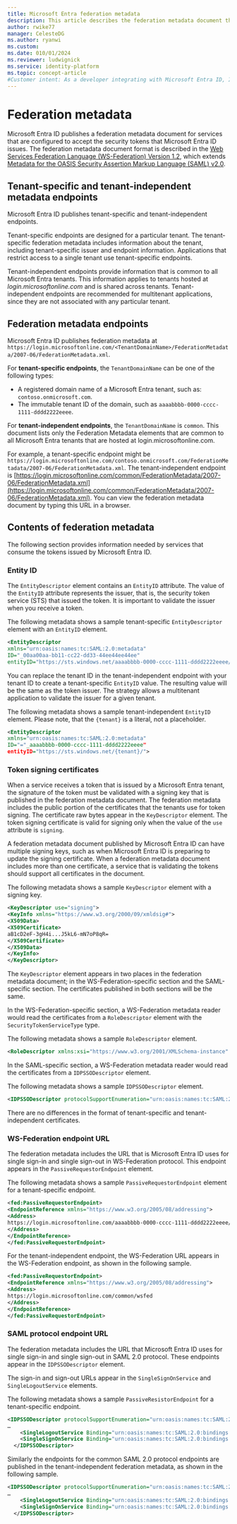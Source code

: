 ```yaml
---
title: Microsoft Entra federation metadata
description: This article describes the federation metadata document that Microsoft Entra ID publishes for services that accept Microsoft Entra tokens.
author: rwike77
manager: CelesteDG
ms.author: ryanwi
ms.custom:
ms.date: 010/01/2024
ms.reviewer: ludwignick
ms.service: identity-platform
ms.topic: concept-article
#Customer intent: As a developer integrating with Microsoft Entra ID, I want to understand the federation metadata document format and endpoints, so that I can configure my application to validate the issuer and token signing certificates of security tokens issued by Microsoft Entra ID.
---
```


# Federation metadata

Microsoft Entra ID publishes a federation metadata document for services that are configured to accept the security tokens that Microsoft Entra ID issues. The federation metadata document format is described in the [Web Services Federation Language (WS-Federation) Version 1.2](https://docs.oasis-open.org/wsfed/federation/v1.2/os/ws-federation-1.2-spec-os.html), which extends [Metadata for the OASIS Security Assertion Markup Language (SAML) v2.0](https://docs.oasis-open.org/security/saml/v2.0/saml-metadata-2.0-os.pdf).

## Tenant-specific and tenant-independent metadata endpoints

Microsoft Entra ID publishes tenant-specific and tenant-independent endpoints.

Tenant-specific endpoints are designed for a particular tenant. The tenant-specific federation metadata includes information about the tenant, including tenant-specific issuer and endpoint information. Applications that restrict access to a single tenant use tenant-specific endpoints.

Tenant-independent endpoints provide information that is common to all Microsoft Entra tenants. This information applies to tenants hosted at *login.microsoftonline.com* and is shared across tenants. Tenant-independent endpoints are recommended for multitenant applications, since they are not associated with any particular tenant.

## Federation metadata endpoints

Microsoft Entra ID publishes federation metadata at `https://login.microsoftonline.com/<TenantDomainName>/FederationMetadata/2007-06/FederationMetadata.xml`.

For **tenant-specific endpoints**, the `TenantDomainName` can be one of the following types:

* A registered domain name of a Microsoft Entra tenant, such as: `contoso.onmicrosoft.com`.
* The immutable tenant ID of the domain, such as `aaaabbbb-0000-cccc-1111-dddd2222eeee`.

For **tenant-independent endpoints**, the `TenantDomainName` is `common`. This document lists only the Federation Metadata elements that are common to all Microsoft Entra tenants that are hosted at login.microsoftonline.com.

For example, a tenant-specific endpoint might be `https://login.microsoftonline.com/contoso.onmicrosoft.com/FederationMetadata/2007-06/FederationMetadata.xml`. The tenant-independent endpoint is [https://login.microsoftonline.com/common/FederationMetadata/2007-06/FederationMetadata.xml](https://login.microsoftonline.com/common/FederationMetadata/2007-06/FederationMetadata.xml). You can view the federation metadata document by typing this URL in a browser.

## Contents of federation metadata

The following section provides information needed by services that consume the tokens issued by Microsoft Entra ID.

### Entity ID

The `EntityDescriptor` element contains an `EntityID` attribute. The value of the `EntityID` attribute represents the issuer, that is, the security token service (STS) that issued the token. It is important to validate the issuer when you receive a token.

The following metadata shows a sample tenant-specific `EntityDescriptor` element with an `EntityID` element.

```xml
<EntityDescriptor
xmlns="urn:oasis:names:tc:SAML:2.0:metadata"
ID="_00aa00aa-bb11-cc22-dd33-44ee44ee44ee"
entityID="https://sts.windows.net/aaaabbbb-0000-cccc-1111-dddd2222eeee/">
```

You can replace the tenant ID in the tenant-independent endpoint with your tenant ID to create a tenant-specific `EntityID` value. The resulting value will be the same as the token issuer. The strategy allows a multitenant application to validate the issuer for a given tenant.

The following metadata shows a sample tenant-independent `EntityID` element. Please note, that the `{tenant}` is a literal, not a placeholder.

```xml
<EntityDescriptor
xmlns="urn:oasis:names:tc:SAML:2.0:metadata"
ID="="_aaaabbbb-0000-cccc-1111-dddd2222eeee"
entityID="https://sts.windows.net/{tenant}/">
```

### Token signing certificates

When a service receives a token that is issued by a Microsoft Entra tenant, the signature of the token must be validated with a signing key that is published in the federation metadata document. The federation metadata includes the public portion of the certificates that the tenants use for token signing. The certificate raw bytes appear in the `KeyDescriptor` element. The token signing certificate is valid for signing only when the value of the `use` attribute is `signing`.

A federation metadata document published by Microsoft Entra ID can have multiple signing keys, such as when Microsoft Entra ID is preparing to update the signing certificate. When a federation metadata document includes more than one certificate, a service that is validating the tokens should support all certificates in the document.

The following metadata shows a sample `KeyDescriptor` element with a signing key.

```xml
<KeyDescriptor use="signing">
<KeyInfo xmlns="https://www.w3.org/2000/09/xmldsig#">
<X509Data>
<X509Certificate>
aB1cD2eF-3gH4i...J5kL6-mN7oP8qR=
</X509Certificate>
</X509Data>
</KeyInfo>
</KeyDescriptor>
  ```

The `KeyDescriptor` element appears in two places in the federation metadata document; in the WS-Federation-specific section and the SAML-specific section. The certificates published in both sections will be the same.

In the WS-Federation-specific section, a WS-Federation metadata reader would read the certificates from a `RoleDescriptor` element with the `SecurityTokenServiceType` type.

The following metadata shows a sample `RoleDescriptor` element.

```xml
<RoleDescriptor xmlns:xsi="https://www.w3.org/2001/XMLSchema-instance" xmlns:fed="https://docs.oasis-open.org/wsfed/federation/200706" xsi:type="fed:SecurityTokenServiceType" protocolSupportEnumeration="https://docs.oasis-open.org/wsfed/federation/200706">
```

In the SAML-specific section, a WS-Federation metadata reader would read the certificates from a `IDPSSODescriptor` element.

The following metadata shows a sample `IDPSSODescriptor` element.

```xml
<IDPSSODescriptor protocolSupportEnumeration="urn:oasis:names:tc:SAML:2.0:protocol">
```
There are no differences in the format of tenant-specific and tenant-independent certificates.

### WS-Federation endpoint URL

The federation metadata includes the URL that is Microsoft Entra ID uses for single sign-in and single sign-out in WS-Federation protocol. This endpoint appears in the `PassiveRequestorEndpoint` element.

The following metadata shows a sample `PassiveRequestorEndpoint` element for a tenant-specific endpoint.

```xml
<fed:PassiveRequestorEndpoint>
<EndpointReference xmlns="https://www.w3.org/2005/08/addressing">
<Address>
https://login.microsoftonline.com/aaaabbbb-0000-cccc-1111-dddd2222eeee/wsfed
</Address>
</EndpointReference>
</fed:PassiveRequestorEndpoint>
```

For the tenant-independent endpoint, the WS-Federation URL appears in the WS-Federation endpoint, as shown in the following sample.

```xml
<fed:PassiveRequestorEndpoint>
<EndpointReference xmlns="https://www.w3.org/2005/08/addressing">
<Address>
https://login.microsoftonline.com/common/wsfed
</Address>
</EndpointReference>
</fed:PassiveRequestorEndpoint>
```

### SAML protocol endpoint URL

The federation metadata includes the URL that Microsoft Entra ID uses for single sign-in and single sign-out in SAML 2.0 protocol. These endpoints appear in the `IDPSSODescriptor` element.

The sign-in and sign-out URLs appear in the `SingleSignOnService` and `SingleLogoutService` elements.

The following metadata shows a sample `PassiveResistorEndpoint` for a tenant-specific endpoint.

```xml
<IDPSSODescriptor protocolSupportEnumeration="urn:oasis:names:tc:SAML:2.0:protocol">
…
    <SingleLogoutService Binding="urn:oasis:names:tc:SAML:2.0:bindings:HTTP-Redirect" Location="https://login.microsoftonline.com/contoso.onmicrosoft.com/saml2" />
    <SingleSignOnService Binding="urn:oasis:names:tc:SAML:2.0:bindings:HTTP-Redirect" Location="https://login.microsoftonline.com/contoso.onmicrosoft.com/saml2" />
  </IDPSSODescriptor>
```

Similarly the endpoints for the common SAML 2.0 protocol endpoints are published in the tenant-independent federation metadata, as shown in the following sample.

```xml
<IDPSSODescriptor protocolSupportEnumeration="urn:oasis:names:tc:SAML:2.0:protocol">
…
    <SingleLogoutService Binding="urn:oasis:names:tc:SAML:2.0:bindings:HTTP-Redirect" Location="https://login.microsoftonline.com/common/saml2" />
    <SingleSignOnService Binding="urn:oasis:names:tc:SAML:2.0:bindings:HTTP-Redirect" Location="https://login.microsoftonline.com/common/saml2" />
  </IDPSSODescriptor>
```
